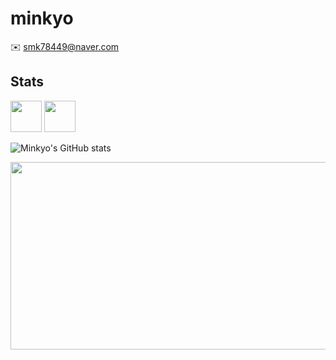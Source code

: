 # minkyo
✉️ smk78449@naver.com

## Stats
<p>
  <img src="https://cdn.jsdelivr.net/gh/devicons/devicon/icons/react/react-original.svg" width="50" height="50"/>
  <img src="https://cdn.jsdelivr.net/gh/devicons/devicon/icons/typescript/typescript-original.svg" width="50" height="50"/>
</p>

![Minkyo's GitHub stats](https://github-readme-stats.vercel.app/api?username=minkyo&show_icons=true&theme=tokyonight)

<a href="https://www.gitanimals.org/en_US?utm_medium=image&utm_source=wk1717&utm_content=farm">
<img
  src="https://render.gitanimals.org/farms/wk1717"
  width="600"
  height="300"
/>
</a>
